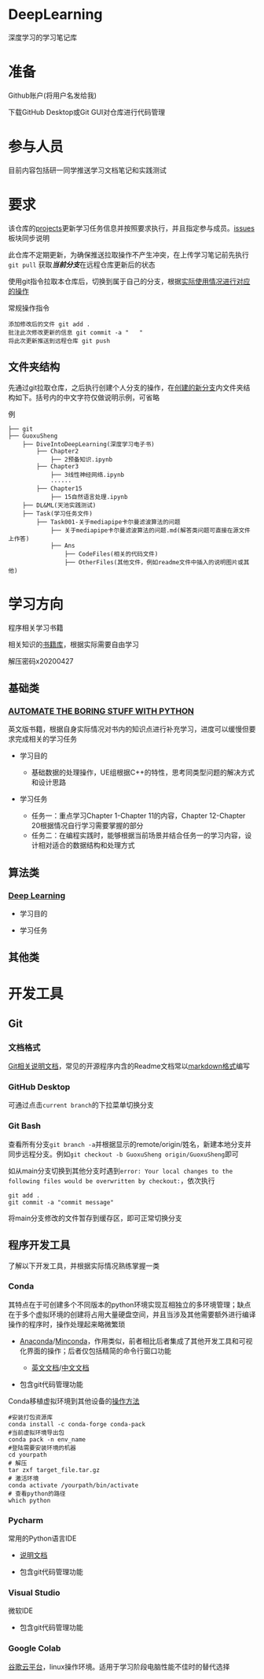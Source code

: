 # DeepLearning

深度学习的学习笔记库

# 准备

Github账户(将用户名发给我)

下载GitHub Desktop或Git GUI对仓库进行代码管理

# 参与人员

目前内容包括研一同学推送学习文档笔记和实践测试

# 要求

该仓库的[projects](https://github.com/orgs/HuiGulab/projects/2)更新学习任务信息并按照要求执行，并且指定参与成员。[issues](https://github.com/HuiGulab/DeepLearning/issues)板块同步说明

此仓库不定期更新，为确保推送拉取操作不产生冲突，在上传学习笔记前先执行```git pull``` 获取***当前分支***在远程仓库更新后的状态

使用git指令拉取本仓库后，切换到属于自己的分支，根据[实际使用情况进行对应的操作](#git控制仓库的工具和部分指令)

常规操作指令

	添加修改后的文件 git add .									
	批注此次修改更新的信息 git commit -a "   "							
	将此次更新推送到远程仓库 git push									

## 文件夹结构

先通过git拉取仓库，之后执行创建个人分支的操作，在[创建的新分支](https://github.com/HuiGulab/DeepLearning#git%E6%8E%A7%E5%88%B6%E4%BB%93%E5%BA%93%E7%9A%84%E5%B7%A5%E5%85%B7%E5%92%8C%E9%83%A8%E5%88%86%E6%8C%87%E4%BB%A4)内文件夹结构如下。括号内的中文字符仅做说明示例，可省略

例

	├── git
	├── GuoxuSheng
		├── DiveIntoDeepLearning(深度学习电子书)
			├── Chapter2
				├── 2预备知识.ipynb
			├── Chapter3
				├── 3线性神经网络.ipynb
				······
			├── Chapter15
				├── 15自然语言处理.ipynb
		├── DL&ML(天池实践测试)
		├── Task(学习任务文件)
			├── Task001-关于mediapipe卡尔曼滤波算法的问题
				├── 关于mediapipe卡尔曼滤波算法的问题.md(解答类问题可直接在源文件上作答)
				├── Ans
					├── CodeFiles(相关的代码文件)
					├── OtherFiles(其他文件，例如readme文件中插入的说明图片或其他)
					


# 学习方向

程序相关学习书籍

相关知识的[书籍库](https://github.com/XiangLinPro/IT_book)，根据实际需要自由学习

解压密码x20200427

## 基础类

### [AUTOMATE THE BORING STUFF WITH PYTHON](https://automatetheboringstuff.com/2e/chapter0/)

英文版书籍，根据自身实际情况对书内的知识点进行补充学习，进度可以缓慢但要求完成相关的学习任务

- 学习目的
	- 基础数据的处理操作，UE组根据C++的特性，思考同类型问题的解决方式和设计思路

- 学习任务
	- 任务一：重点学习Chapter 1-Chapter 11的内容，Chapter 12-Chapter 20根据情况自行学习需要掌握的部分
	- 任务二：在编程实践时，能够根据当前场景并结合任务一的学习内容，设计相对适合的数据结构和处理方式

## 算法类

### [Deep Learning ](https://zh.d2l.ai/chapter_introduction/index.html)

- 学习目的

- 学习任务

## 其他类





# 开发工具

## Git

### 文档格式

[Git相关说明文档](https://docs.github.com/cn)，常见的开源程序内含的Readme文档常以[markdown格式](https://www.markdownguide.org/basic-syntax)编写

### GitHub Desktop

可通过点击```current branch```的下拉菜单切换分支

### Git Bash

查看所有分支```git branch -a```并根据显示的remote/origin/姓名，新建本地分支并同步远程分支。例如```git checkout -b GuoxuSheng origin/GuoxuSheng```即可

如从main分支切换到其他分支时遇到```error: Your local changes to the following files would be overwritten by checkout:```，依次执行

	git add .
	git commit -a "commit message"

将main分支修改的文件暂存到缓存区，即可正常切换分支

## 程序开发工具

了解以下开发工具，并根据实际情况熟练掌握一类

### Conda

其特点在于可创建多个不同版本的python环境实现互相独立的多环境管理；缺点在于多个虚拟环境的创建将占用大量硬盘空间，并且当涉及其他需要额外进行编译操作的程序时，操作处理起来略微繁琐

- [Anaconda](https://www.anaconda.com/)/[Minconda](https://docs.conda.io/en/latest/miniconda.html)，作用类似，前者相比后者集成了其他开发工具和可视化界面的操作；后者仅包括精简的命令行窗口功能

	- [英文文档](https://docs.conda.io/projects/conda/en/latest/user-guide/index.html)/[中文文档](https://anaconda.org.cn/anaconda/user-guide/getting-started/)

- 包含git代码管理功能

Conda移植虚拟环境到其他设备的[操作方法](https://blog.csdn.net/buweifeng/article/details/124733123?utm_medium=distribute.pc_relevant.none-task-blog-2~default~baidujs_baidulandingword~default-1-124733123-blog-115385868.t0_layer_searchtargeting_sa&spm=1001.2101.3001.4242.2&utm_relevant_index=3)

	#安装打包资源库
	conda install -c conda-forge conda-pack
	#当前虚拟环境导出包
	conda pack -n env_name
	#登陆需要安装环境的机器
	cd yourpath
	# 解压
	tar zxf target_file.tar.gz
	# 激活环境
	conda activate /yourpath/bin/activate 
	# 查看python的路径
	which python


### Pycharm

常用的Python语言IDE

- [说明文档](https://pycharm.iswbm.com/)

- 包含git代码管理功能

### Visual Studio

微软IDE

- 包含git代码管理功能

### Google Colab

[谷歌云平台](https://zhuanlan.zhihu.com/p/386162610)，linux操作环境。适用于学习阶段电脑性能不佳时的替代选择

